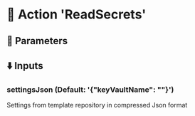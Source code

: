# :rocket: Action 'ReadSecrets' 
## :wrench: Parameters 
## :arrow_down: Inputs 
### settingsJson (Default: '{"keyVaultName": ""}') 
 Settings from template repository in compressed Json format 


